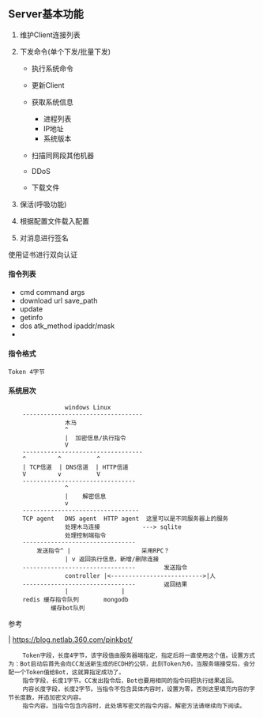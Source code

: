 ## Server基本功能
1. 维护Client连接列表
2. 下发命令(单个下发/批量下发)

    * 执行系统命令
    * 更新Client
    * 获取系统信息
    
        * 进程列表
        * IP地址
        * 系统版本
        
    * 扫描同网段其他机器
    * DDoS
    * 下载文件


3. 保活(呼吸功能)
4. 根据配置文件载入配置
5. 对消息进行签名

使用证书进行双向认证

#### 指令列表

* cmd command args
* download url save_path
* update
* getinfo 
* dos atk_method ipaddr/mask
* 


#### 指令格式
```
Token 4字节

```


#### 系统层次

```
                windows Linux
    ----------------------------------       
                木马
                ^
                |  加密信息/执行指令
                V
    ----------------------------------
    ^         ^          ^        
    | TCP信道  | DNS信道  | HTTP信道
    V         v          V
    --------------------------------
                ^
                |    解密信息 
                v
    ---------------------------------
    TCP agent   DNS agent  HTTP agent  这里可以是不同服务器上的服务
                处理木马连接            ---> sqlite
                处理控制端指令
    --------------------------------
        发送指令^ |                    采用RPC？
                | v 返回执行信息，新增/删除连接
    --------------------------------        发送指令
                controller |<-------------------------->|人
    --------------------------------        返回结果
                |               |
    redis 缓存指令队列       mongodb
            缓存bot队列
```


参考

| https://blog.netlab.360.com/pinkbot/
```
    Token字段，长度4字节，该字段值由服务器端指定，指定后将一直使用这个值。设置方式为：Bot启动后首先会向CC发送新生成的ECDH的公钥，此刻Token为0，当服务端接受后，会分配一个Token值给Bot，这就算指定成功了。
    指令字段，长度1字节。CC发出指令后，Bot也要用相同的指令码把执行结果返回。
    内容长度字段，长度2字节。当指令不包含具体内容时，设置为零，否则这里填充内容的字节长度数，并追加密文内容。
    指令内容。当指令包含内容时，此处填写密文的指令内容。解密方法请继续向下阅读。
```